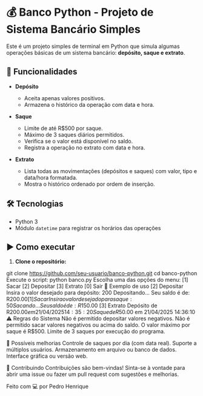 # 💰 Banco Python - Projeto de Sistema Bancário Simples

Este é um projeto simples de terminal em Python que simula algumas operações básicas de um sistema bancário: **depósito, saque e extrato**.

## 🧠 Funcionalidades

- **Depósito**
  - Aceita apenas valores positivos.
  - Armazena o histórico da operação com data e hora.

- **Saque**
  - Limite de até R$500 por saque.
  - Máximo de 3 saques diários permitidos.
  - Verifica se o valor está disponível no saldo.
  - Registra a operação no extrato com data e hora.

- **Extrato**
  - Lista todas as movimentações (depósitos e saques) com valor, tipo e data/hora formatada.
  - Mostra o histórico ordenado por ordem de inserção.

## 🛠️ Tecnologias

- Python 3
- Módulo `datetime` para registrar os horários das operações

## ▶️ Como executar

1. **Clone o repositório:**

git clone https://github.com/seu-usuario/banco-python.git
cd banco-python
Execute o script:
python banco.py
Escolha uma das opções do menu:
[1] Sacar
[2] Depositar
[3] Extrato
[0] Sair
🧪 Exemplo de uso
[2] Depositar
Insira o valor desejado para depósito: 200
Depositando...
Seu saldo é de: R$200.00
[1] Sacar
Insira o valor desejado para saque: 50
Sacando...
Seu saldo é de: R$150.00
[3] Extrato
Depósito de R$200.00 em 21/04/2025 14:35:20
Saque de R$50.00 em 21/04/2025 14:36:10
⚠️ Regras do Sistema
Não é permitido depositar valores negativos.
Não é permitido sacar valores negativos ou acima do saldo.
O valor máximo por saque é R$500.
Limite de 3 saques por execução do programa.

🧩 Possíveis melhorias
Controle de saques por dia (com data real).
Suporte a múltiplos usuários.
Armazenamento em arquivo ou banco de dados.
Interface gráfica ou versão web.

🤝 Contribuindo
Contribuições são bem-vindas! Sinta-se à vontade para abrir uma issue ou fazer um pull request com sugestões e melhorias.

Feito com 💻 por Pedro Henrique
